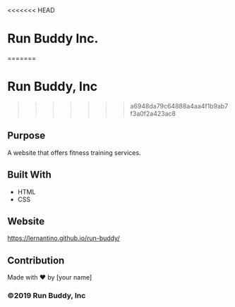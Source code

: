<<<<<<< HEAD
# Run Buddy Inc.
=======
# Run Buddy, Inc
>>>>>>> a6948da79c64888a4aa4f1b9ab7f3a0f2a423ac8

## Purpose
A website that offers fitness training services. 

## Built With
* HTML
* CSS

## Website
https://lernantino.github.io/run-buddy/

## Contribution
Made with ❤️ by [your name]

### ©️2019 Run Buddy, Inc 
